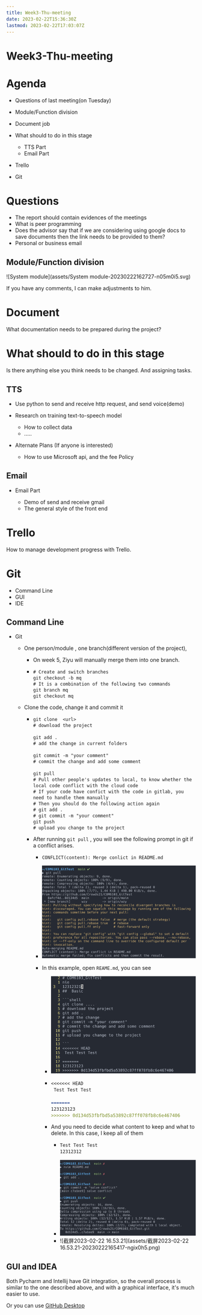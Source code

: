 ```yaml
---
title: Week3-Thu-meeting
date: 2023-02-22T15:36:30Z
lastmod: 2023-02-22T17:03:07Z
---
```


# Week3-Thu-meeting

# Agenda

* Questions of last meeting(on Tuesday)
* Module/Function division
* Document job
* What should to do in this stage

  * TTS Part
  * Email Part
* Trello
* Git

# Questions

* The report should contain evidences of the meetings
* What is peer programming
* Does the advisor say that if we are considering using google docs to save documents then the link needs to be provided to them?
* Personal or business email

## Module/Function division

​![System module](assets/System module-20230222162727-n05m0i5.svg)​

If you have any comments, I can make adjustments to him. 

# Document 

What documentation needs to be prepared during the project?

# What should to do in this stage

Is there anything else you think needs to be changed. And assigning tasks.

## TTS

* Use python to send and receive http request, and send voice(demo)
* Research on training text-to-speech model

  * How  to collect data
  * .....
* Alternate Plans (If anyone is interested)

  * How to use Microsoft  api, and the fee Policy

## Email 

* Email Part

  * Demo of send and receive gmail
  * The general style of the front end

# Trello 

How to manage development progress with Trello.

# Git

* Command Line
* GUI
* IDE

## Command Line

* Git

  * One person/module , one branch(different version of the project),

    * On week 5, Ziyu will manually merge them into one branch.
    * ```shell
      # Create and switch branches
      git checkout -b mq
      # It is a combination of the following two commands
      git branch mq
      git checkout mq
      ```
  * Clone the code, change it and commit it

    * ```shell
      git clone  <url>
      # download the project

      git add .
      # add the change in current folders

      git commit -m "your comment"
      # commit the change and add some comment

      git pull
      # Pull other people's updates to local, to know whether the local code conflict with the cloud code
      # If your code have confict with the code in gitlab, you need to handle them manually
      # Then you should do the following action again
      # git add .
      # git commit -m "your comment"
      git push 
      # upload you change to the project
      ```
    * After running `git pull`​ , you will see the following prompt in git if a conflict arises.

      * ​`CONFLICT(content): Merge conlict in README.md`​
      * ​![image](assets/image-20230222164315-t2kqn7k.png)​
      * In this example, open `REAME.md`​, you can see 

        * ​![image](assets/image-20230222164448-b1l1qam.png)​
        * ```md
          <<<<<<< HEAD
           Test Test Test

          =======
          123123123
          >>>>>>> 0d134d53fbfbd5a53892c87ff078fb8c6e467406
          ```
        * And you need to decide what content to keep and what to delete. In this case, I keep all of them 

          * ```md
            Test Test Test
            12312312
            ```
          * ​![image](assets/image-20230222165222-ook0h1i.png)​
          * ​![截屏2023-02-22 16.53.21](assets/截屏2023-02-22 16.53.21-20230222165417-ngix0h5.png)​

## GUI and  IDEA

Both Pycharm and Intellij have Git integration, so the overall process is similar to the one described above, and with a graphical interface, it's much easier to use.

Or you can use [GitHub Desktop](https://desktop.github.com/)

‍
